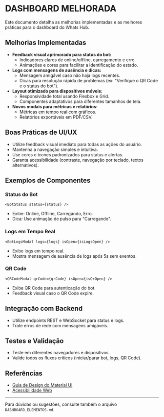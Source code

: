 # DASHBOARD MELHORADA

Este documento detalha as melhorias implementadas e as melhores práticas para o dashboard do Whats Hub.

## Melhorias Implementadas
- **Feedback visual aprimorado para status do bot:**
  - Indicadores claros de online/offline, carregamento e erro.
  - Animações e cores para facilitar a identificação do estado.
- **Logs com mensagens de ausência e dicas:**
  - Mensagem amigável caso não haja logs recentes.
  - Dicas para resolução rápida de problemas (ex: "Verifique o QR Code e o status do bot").
- **Layout otimizado para dispositivos móveis:**
  - Responsividade total usando Flexbox e Grid.
  - Componentes adaptativos para diferentes tamanhos de tela.
- **Novos modais para métricas e relatórios:**
  - Métricas em tempo real com gráficos.
  - Relatórios exportáveis em PDF/CSV.

## Boas Práticas de UI/UX
- Utilize feedback visual imediato para todas as ações do usuário.
- Mantenha a navegação simples e intuitiva.
- Use cores e ícones padronizados para status e alertas.
- Garanta acessibilidade (contraste, navegação por teclado, textos alternativos).

## Exemplos de Componentes

### Status do Bot
```tsx
<BotStatus status={status} />
```
- Exibe: Online, Offline, Carregando, Erro.
- Dica: Use animação de pulso para "Carregando".

### Logs em Tempo Real
```tsx
<BotLogsModal logs={logs} isOpen={isLogsOpen} />
```
- Exibe logs em tempo real.
- Mostra mensagem de ausência de logs após 5s sem eventos.

### QR Code
```tsx
<QRCodeModal qrCode={qrCode} isOpen={isQrOpen} />
```
- Exibe QR Code para autenticação do bot.
- Feedback visual caso o QR Code expire.

## Integração com Backend
- Utilize endpoints REST e WebSocket para status e logs.
- Trate erros de rede com mensagens amigáveis.

## Testes e Validação
- Teste em diferentes navegadores e dispositivos.
- Valide todos os fluxos críticos (iniciar/parar bot, logs, QR Code).

## Referências
- [Guia de Design do Material UI](https://mui.com/material-ui/getting-started/overview/)
- [Acessibilidade Web](https://www.w3.org/WAI/test-evaluate/)

---
Para dúvidas ou sugestões, consulte também o arquivo `DASHBOARD_ELEMENTOS.md`.
